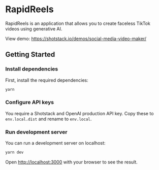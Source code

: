 # RapidReels

RapidReels is an application that allows you to create faceless TikTok videos using generative AI.

View demo: https://shotstack.io/demos/social-media-video-maker/

## Getting Started

### Install dependencies

First, install the required dependencies:

```bash
yarn
```

### Configure API keys

You require a Shotstack and OpenAI production API key. Copy these to `env.local.dist` and rename to `env.local`.

### Run development server

You can run a development server on localhost:

```bash
yarn dev
```

Open [http://localhost:3000](http://localhost:3000) with your browser to see the result.
